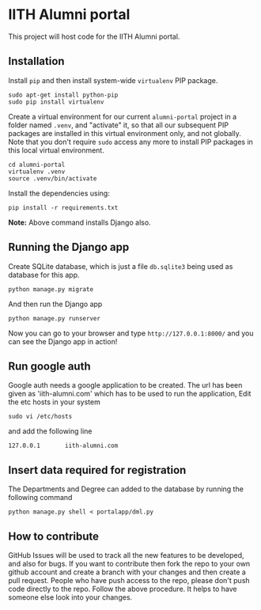 IITH Alumni portal
==================

This project will host code for the IITH Alumni portal.

Installation
------------

Install `pip` and then install system-wide `virtualenv` PIP package.

    sudo apt-get install python-pip
    sudo pip install virtualenv

Create a virtual environment for our current `alumni-portal` project in a
folder named `.venv`, and "activate" it, so that all our subsequent PIP
packages are installed in this virtual environment only, and not globally. Note
that you don't require `sudo` access any more to install PIP packages in this
local virtual environment.

    cd alumni-portal
    virtualenv .venv
    source .venv/bin/activate


Install the dependencies using:

    pip install -r requirements.txt

**Note:** Above command installs Django also.

Running the Django app
----------------------

Create SQLite database, which is just a file `db.sqlite3` being used as
database for this app.

    python manage.py migrate

And then run the Django app

    python manage.py runserver

Now you can go to your browser and type `http://127.0.0.1:8000/` and you can
see the Django app in action!

Run google auth 
---------------

Google auth needs a google application to be created. The url has been given as 'iith-alumni.com' which has to be used to run the application, Edit the etc hosts in your system 

    sudo vi /etc/hosts

and add the following line

    127.0.0.1       iith-alumni.com

Insert data required for registration
-------------------------------------

The Departments and Degree can added to the database by running the following command

    python manage.py shell < portalapp/dml.py

How to contribute
-----------------
GitHub Issues will be used to track all the new features to be developed, and
also for bugs. If you want to contribute then fork the repo to your own github
account and create a branch with your changes and then create a pull request.
People who have push access to the repo, please don't push code directly to the
repo. Follow the above procedure. It helps to have someone else look into your
changes.
